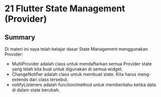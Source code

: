 # 21 Flutter State Management (Provider)
## Summary
Di materi ini saya telah belajar dasar State Management menggunakan Provider:
- MultiProvider adalah class untuk mendaftarkan semua Provider state yang telah kita buat untuk digunakan di semua widget.
- ChangeNotifier adalah class untuk membuat state. Kita harus meng-extends dari class tersebut.
- notifyListeners adalah function/method untuk memberitahu ketika data di dalam state berubah.